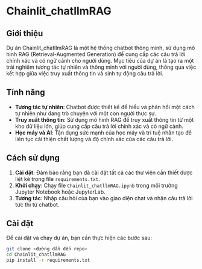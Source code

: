 # Chainlit_chatllmRAG

## Giới thiệu

Dự án Chainlit_chatllmRAG là một hệ thống chatbot thông minh, sử dụng mô hình RAG (Retrieval-Augmented Generation) để cung cấp các câu trả lời chính xác và có ngữ cảnh cho người dùng. Mục tiêu của dự án là tạo ra một trải nghiệm tương tác tự nhiên và thông minh với người dùng, thông qua việc kết hợp giữa việc truy xuất thông tin và sinh tự động câu trả lời.

## Tính năng

- **Tương tác tự nhiên**: Chatbot được thiết kế để hiểu và phản hồi một cách tự nhiên như đang trò chuyện với một con người thực sự.
- **Truy xuất thông tin**: Sử dụng mô hình RAG để truy xuất thông tin từ một kho dữ liệu lớn, giúp cung cấp câu trả lời chính xác và có ngữ cảnh.
- **Học máy và AI**: Tận dụng sức mạnh của học máy và trí tuệ nhân tạo để liên tục cải thiện chất lượng và độ chính xác của các câu trả lời.

## Cách sử dụng

1. **Cài đặt**: Đảm bảo rằng bạn đã cài đặt tất cả các thư viện cần thiết được liệt kê trong file `requirements.txt`.
2. **Khởi chạy**: Chạy file `Chainlit_chatllmRAG.ipynb` trong môi trường Jupyter Notebook hoặc JupyterLab.
3. **Tương tác**: Nhập câu hỏi của bạn vào giao diện chat và nhận câu trả lời tức thì từ chatbot.

## Cài đặt

Để cài đặt và chạy dự án, bạn cần thực hiện các bước sau:

```bash
git clone <đường dẫn đến repo>
cd Chainlit_chatllmRAG
pip install -r requirements.txt
